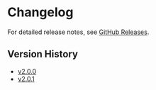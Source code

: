 # Changelog

For detailed release notes, see [GitHub Releases](https://github.com/serpapps/vimeo-video-downloader/releases).

## Version History

- [v2.0.0](https://github.com/serpapps/vimeo-video-downloader/releases/tag/v2.0.0)
- [v2.0.1](https://github.com/serpapps/vimeo-video-downloader/releases/tag/v2.0.1)


